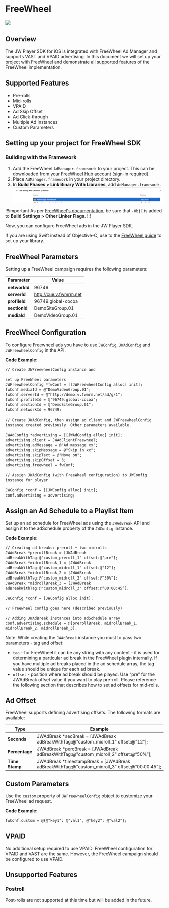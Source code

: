# FreeWheel

<img src="https://img.shields.io/badge/SDK-iOS%20v3-0AAC29.svg?logo=apple">

## Overview
The JW Player SDK for iOS is integrated with FreeWheel Ad Manager and supports VAST and VPAID advertising. In this document we will set up your project with FreeWheel and demonstrate all supported features of the FreeWheel implementation.

## Supported Features
* Pre-rolls
* Mid-rolls
* VPAID
* Ad Skip Offset
* Ad Click-through
* Multiple Ad Instances
* Custom Parameters

## Setting up your project for FreeWheel SDK

### Building with the Framework
1. Add the FreeWheel `AdManager.framework` to your project. This can be downloaded from your [FreeWheel Hub](https://hub.freewheel.tv/) account (sign-in required). 
2. Place `AdManager.framework` in your project directory.
3. In **Build Phases > Link Binary With Libraries**, add `AdManager.framework`.
![Importing FW](../images/fw_intergration.png)

!!!important
As per [FreeWheel's documentation](https://hub.freewheel.tv/pages/viewpage.action?spaceKey=techdocs&title=How+to+Compile+FreeWheel+iOS+SDK+and+Optional+Modules+into+App#HowtoCompileFreeWheeliOSSDKandOptionalModulesintoApp-Enable-ObjCLinkerFlag), be sure that `-ObjC` is added to **Build Settings > Other Linker Flags**.
!!!

Now, you can configure FreeWheel ads in the JW Player SDK.

If you are using Swift instead of Objective-C, use to the [FreeWheel guide](https://hub.freewheel.tv/display/techdocs/Use+AdManager+in+a+Swift+Project) to set up your library.

## FreeWheel Parameters
Setting up a FreeWheel campaign requires the following parameters: 

|Parameter|Value  |
|--|--|
**networkId** | 96749
**serverId** | http://cue.v.fwmrm.net
**profileId** | 96749:global-cocoa
**sectionId** | DemoSiteGroup.01
**mediaId** | DemoVideoGroup.01

## FreeWheel Configuration
To configure Freewheel ads you have to use `JWConfig`, `JWAdConfig` and `JWFreewheelConfig` in the API.

**Code Example:**

    // Create JWFreewheelConfig instance and 
    
    set up FreeWheel parameters
    JWFreewheelConfig *fwConf = [[JWFreewheelConfig alloc] init];
    fwConf.mediaId = @"DemoVideoGroup.01";
    fwConf.serverId = @"http://demo.v.fwmrm.net/ad/g/1";
    fwConf.profileId = @"96749:global-cocoa";
    fwConf.sectionId = @"DemoSiteGroup.01";
    fwConf.networkId = 96749;

    // Create JWAdConfig, then assign ad client and JWFreewheelConfig instance created previously. Other parameters available.

    JWAdConfig *advertising = [[JWAdConfig alloc] init];
    advertising.client = JWAdClientFreewheel;
    advertising.adMessage = @"Ad message xx";
    advertising.skipMessage = @"Skip in xx";
    advertising.skipText = @"Move on";
    advertising.skipOffset = 3;
    advertising.freewheel = fwConf;

    // Assign JWAdConfig (with FreeWheel configuration) to JWConfig instance for player

    JWConfig *conf = [[JWConfig alloc] init];
    conf.advertising = advertising;


## Assign an Ad Schedule to a Playlist Item
Set up an ad schedule for FreeWheel ads using the `JWAdBreak` API and assign it to the adSchedule property of the `JWConfig` instance.

**Code Example:**

    // Creating ad breaks: preroll + two midrolls
    JWAdBreak *prerollBreak = [JWAdBreak adBreakWithTag:@"custom_preroll_1" offset:@"pre"];
    JWAdBreak *midrollBreak_1 = [JWAdBreak adBreakWithTag:@"custom_midroll_1" offset:@"12"];
    JWAdBreak *midrollBreak_2 = [JWAdBreak adBreakWithTag:@"custom_midroll_2" offset:@“50%”];
    JWAdBreak *midrollBreak_3 = [JWAdBreak adBreakWithTag:@"custom_midroll_3" offset:@“00:00:45”];

    JWConfig *conf = [JWConfig alloc init];

    // Freewheel config goes here (described previously)

    // Adding JWAdBreak instances into adSchedule array
    conf.advertising.schedule = @[prerollBreak, midrollBreak_1, midrollBreak_2, midrollBreak_3];

Note: While creating the `JWAdBreak` instance you must to pass two parameters - tag and offset:
- `tag` - for FreeWheel it can be any string with any content - it is used for determining a particular ad break in the FreeWheel plugin internally. If you have multiple ad breaks placed in the ad schedule array, the tag value should be unique for each ad break.
- `offset` - position where ad break should be played. Use “pre” for the JWAdBreak offset value if you want to play pre-roll. Please reference the following section that describes how to set ad offsets for mid-rolls.

## Ad Offset
FreeWheel supports defining advertising offsets. The following formats are available:

|Type|Example  |
|--|--|
**Seconds** | JWAdBreak *secBreak = [JWAdBreak adBreakWithTag:@"custom_midroll_1" offset:@"12"];
**Percentage** | JWAdBreak *percBreak = [JWAdBreak adBreakWithTag:@"custom_midroll_2" offset:@“50%”];
**Time Stamp** | JWAdBreak *timestampBreak = [JWAdBreak adBreakWithTag:@"custom_midroll_3" offset:@“00:00:45”];

## Custom Parameters

Use the `custom` property of `JWFreewheelConfig` object to customize your FreeWheel ad request.

**Code Example:**

```
fwConf.custom = @{@"key1": @"val1", @"key2": @"val2"};
```

## VPAID
No additional setup required to use VPAID. FreeWheel configuration for VPAID and VAST are the same. However, the FreeWheel campaign should be configured to use VPAID. 

## Unsupported Features

### Postroll
Post-rolls are not supported at this time but will be added in the future.
